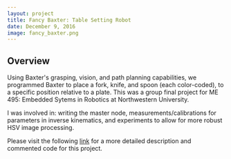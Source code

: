 ```yaml
---
layout: project
title: Fancy Baxter: Table Setting Robot
date: December 9, 2016
image: fancy_baxter.png
---
```


## Overview
Using Baxter's grasping, vision, and path planning capabilities, we programmed Baxter to place a fork, knife,
and spoon (each color-coded), to a specific position relative to a plate. This was a group final project for
ME 495: Embedded Sytems in Robotics at Northwestern University.

I was involved in: writing the master node, measurements/calibrations for parameters in inverse kinematics, and experiments
to allow for more robust HSV image processing.

Please visit the following [link](https://github.com/ShiL1617/ME495_FINAL) for a more detailed description and
commented code for this project.
